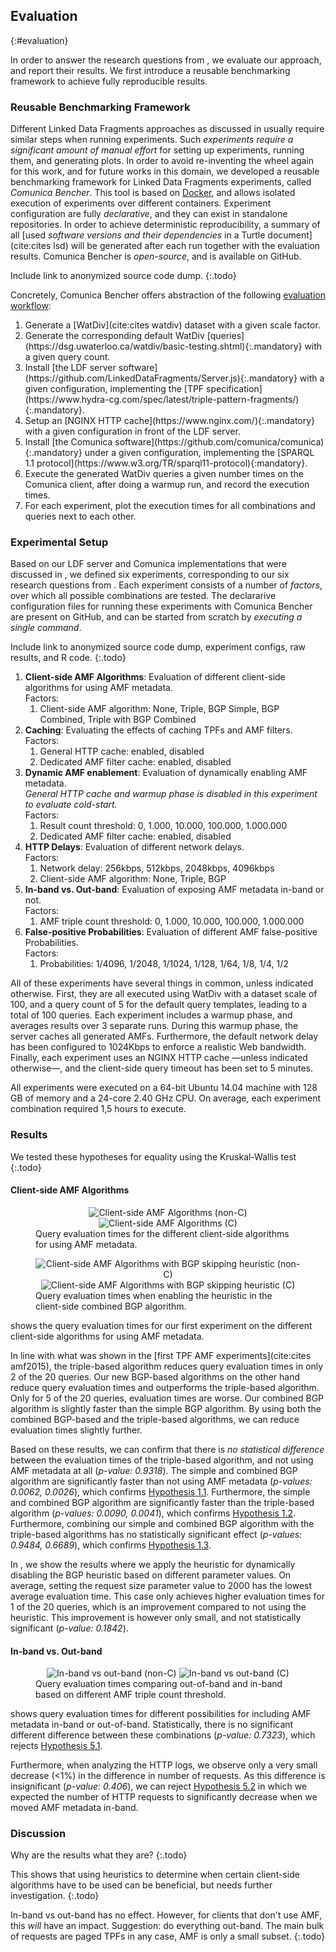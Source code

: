 ## Evaluation
{:#evaluation}

In order to answer the research questions from [](#problem-statement),
we evaluate our approach, and report their results.
We first introduce a reusable benchmarking framework to achieve fully reproducible results.

### Reusable Benchmarking Framework

Different Linked Data Fragments approaches as discussed in [](#related-work-ldf)
usually require similar steps when running experiments.
Such _experiments require a significant amount of manual effort_
for setting up experiments, running them, and generating plots.
In order to avoid re-inventing the wheel again for this work, and for future works in this domain,
we developed a reusable benchmarking framework for Linked Data Fragments experiments, called _Comunica Bencher_.
This tool is based on [Docker](https://www.docker.com/), and allows isolated execution of experiments over different containers.
Experiment configuration are fully _declarative_, and they can exist in standalone repositories.
In order to achieve deterministic reproducibility,
a summary of all [used _software versions and their dependencies_ in a Turtle document](cite:cites lsd)
will be generated after each run together with the evaluation results.
Comunica Bencher is _open-source_, and is available on GitHub.

Include link to anonymized source code dump.
{:.todo}

Concretely, Comunica Bencher offers abstraction of the following <a about="#evaluation-workflow" content="Comunica Bencher evaluation workflow" href="#evaluation-workflow" property="rdfs:label" rel="cc:license" resource="https://creativecommons.org/licenses/by/4.0/">evaluation workflow</a>:

<ol id="evaluation-workflow" property="schema:hasPart" resource="#evaluation-workflow" typeof="opmw:WorkflowTemplate" markdown="1">
<li id="workflow-data" about="#workflow-data" typeof="opmw:WorkflowTemplateProcess" rel="opmw:isStepOfTemplate" resource="#evaluation-workflow" property="rdfs:label" markdown="1">
  Generate a [WatDiv](cite:cites watdiv) dataset with a given scale factor.
</li>
<li id="workflow-queries" about="#workflow-queries" typeof="opmw:WorkflowTemplateProcess" rel="opmw:isStepOfTemplate" resource="#evaluation-workflow" property="rdfs:label" markdown="1">
  Generate the corresponding default WatDiv [queries](https://dsg.uwaterloo.ca/watdiv/basic-testing.shtml){:.mandatory} with a given query count.
</li>
<li id="workflow-tpf-server" about="#workflow-tpf-server" typeof="opmw:WorkflowTemplateProcess" rel="opmw:isStepOfTemplate" resource="#evaluation-workflow" property="rdfs:label" markdown="1">
  Install [the LDF server software](https://github.com/LinkedDataFragments/Server.js){:.mandatory} with a given configuration, implementing the [TPF specification](https://www.hydra-cg.com/spec/latest/triple-pattern-fragments/){:.mandatory}.
</li>
<li id="workflow-cache" about="#workflow-cache" typeof="opmw:WorkflowTemplateProcess" rel="opmw:isStepOfTemplate" resource="#evaluation-workflow" property="rdfs:label" markdown="1">
  Setup an [NGINX HTTP cache](https://www.nginx.com/){:.mandatory} with a given configuration in front of the LDF server.
</li>
<li id="workflow-comunica" about="#workflow-comunica" typeof="opmw:WorkflowTemplateProcess" rel="opmw:isStepOfTemplate" resource="#evaluation-workflow" property="rdfs:label" markdown="1">
  Install [the Comunica software](https://github.com/comunica/comunica){:.mandatory} under a given configuration, implementing the [SPARQL 1.1 protocol](https://www.w3.org/TR/sparql11-protocol){:mandatory}.
</li>
<li id="workflow-comunica-run" about="#workflow-comunica-run" typeof="opmw:WorkflowTemplateProcess" rel="opmw:isStepOfTemplate" resource="#evaluation-workflow" property="rdfs:label" markdown="1">
  Execute the generated WatDiv queries a given number times on the Comunica client, after doing a warmup run, and record the execution times.
</li>
<li id="workflow-collect" about="#workflow-collect" typeof="opmw:WorkflowTemplateProcess" rel="opmw:isStepOfTemplate" resource="#evaluation-workflow" property="rdfs:label" markdown="1">
  For each experiment, plot the execution times for all combinations and queries next to each other.
</li>
</ol>

### Experimental Setup

Based on our LDF server and Comunica implementations that were discussed in [](#implementation),
we defined six experiments, corresponding to our six research questions from [](#problem-statement).
Each experiment consists of a number of _factors_, over which all possible combinations are tested.
The declararive configuration files for running these experiments with Comunica Bencher are present on GitHub,
and can be started from scratch by _executing a single command_.

Include link to anonymized source code dump, experiment configs, raw results, and R code.
{:.todo}

1. **Client-side AMF Algorithms**: Evaluation of different client-side algorithms for using AMF metadata.
    <br />
    Factors:
    1. Client-side AMF algorithm: None, Triple, BGP Simple, BGP Combined, Triple with BGP Combined
2. **Caching**: Evaluating the effects of caching TPFs and AMF filters.
    <br />
    Factors:
    1. General HTTP cache: enabled, disabled
    2. Dedicated AMF filter cache: enabled, disabled
3. **Dynamic AMF enablement**: Evaluation of dynamically enabling AMF metadata.
    <br />
    *General HTTP cache and warmup phase is disabled in this experiment to evaluate cold-start.*
    <br />
    Factors:
    1. Result count threshold: 0, 1.000, 10.000, 100.000, 1.000.000
    2. Dedicated AMF filter cache: enabled, disabled
4. **HTTP Delays**: Evaluation of different network delays.
    <br />
    Factors:
    1. Network delay: 256kbps, 512kbps, 2048kbps, 4096kbps
    2. Client-side AMF algorithm: None, Triple, BGP
5. **In-band vs. Out-band**: Evaluation of exposing AMF metadata in-band or not.
    <br />
    Factors:
    1. AMF triple count threshold: 0, 1.000, 10.000, 100.000, 1.000.000
6. **False-positive Probabilities**: Evaluation of different AMF false-positive Probabilities.
    <br />
    Factors:
    1. Probabilities: 1/4096, 1/2048, 1/1024, 1/128, 1/64, 1/8, 1/4, 1/2

All of these experiments have several things in common, unless indicated otherwise.
First, they are all executed using WatDiv with a dataset scale of 100,
and a query count of 5 for the default query templates, leading to a total of 100 queries.
Each experiment includes a warmup phase,
and averages results over 3 separate runs.
During this warmup phase, the server caches all generated AMFs.
Furthermore, the default network delay has been configured to 1024Kbps to enforce a realistic Web bandwidth.
Finally, each experiment uses an NGINX HTTP cache —unless indicated otherwise—,
and the client-side query timeout has been set to 5 minutes.

All experiments were executed on a 64-bit Ubuntu 14.04 machine with 128 GB of memory and a 24-core 2.40 GHz CPU.
On average, each experiment combination required 1,5 hours to execute.

### Results

We tested these hypotheses for equality using the Kruskal-Wallis test
{:.todo}

#### Client-side AMF Algorithms

<figure id="plot_client_algos">
<center>
<img src="img/experiments/client_algos/plot_no_c.svg" alt="Client-side AMF Algorithms (non-C)" class="plot_non_c">
<img src="img/experiments/client_algos/plot_c.svg" alt="Client-side AMF Algorithms (C)" class="plot_c">
</center>
<figcaption markdown="block">
Query evaluation times for the different client-side algorithms for using AMF metadata.
</figcaption>
</figure>

<figure id="plot_skip_bgp_heuristic">
<center>
<img src="img/experiments/skip_bgp_heuristic/plot_no_c.svg" alt="Client-side AMF Algorithms with BGP skipping heuristic (non-C)" class="plot_non_c">
<img src="img/experiments/skip_bgp_heuristic/plot_c.svg" alt="Client-side AMF Algorithms with BGP skipping heuristic (C)" class="plot_c">
</center>
<figcaption markdown="block">
Query evaluation times when enabling the heuristic in the client-side combined BGP algorithm.
</figcaption>
</figure>

[](#plot_client_algos) shows the query evaluation times for our first experiment
on the different client-side algorithms for using AMF metadata.

In line with what was shown in the [first TPF AMF experiments](cite:cites amf2015),
the triple-based algorithm reduces query evaluation times in only 2 of the 20 queries.
Our new BGP-based algorithms on the other hand reduce query evaluation times and outperforms the triple-based algorithm.
Only for 5 of the 20 queries, evaluation times are worse.
Our combined BGP algorithm is slightly faster than the simple BGP algorithm.
By using both the combined BGP-based and the triple-based algorithms, we can reduce evaluation times slightly further.

Based on these results, we can confirm that there is _no statistical difference_ between the evaluation times of the triple-based algorithm, and not using AMF metadata at all (_p-value: 0.9318_).
The simple and combined BGP algorithm are significantly faster than not using AMF metadata (_p-values: 0.0062, 0.0026_),
which confirms [Hypothesis 1.1](#hypo-combine-1).
Furthermore, the simple and combined BGP algorithm are significantly faster than the triple-based algorithm (_p-values: 0.0090, 0.0041_),
which confirms [Hypothesis 1.2](#hypo-combine-2).
Furthermore, combining our simple and combined BGP algorithm with the triple-based algorithms
has no statistically significant effect (_p-values: 0.9484, 0.6689_), which confirms [Hypothesis 1.3](#hypo-combine-3).

In [](#plot_skip_bgp_heuristic), we show the results where we apply the heuristic
for dynamically disabling the BGP heuristic based on different parameter values.
On average, setting the request size parameter value to 2000 has the lowest average evaluation time.
This case only achieves higher evaluation times for 1 of the 20 queries,
which is an improvement compared to not using the heuristic.
This improvement is however only small, and not statistically significant (_p-value: 0.1842_).

#### In-band vs. Out-band

<figure id="in_vs_out_band">
<center>
<img src="img/experiments/in_vs_out_band/plot_no_c.svg" alt="In-band vs out-band (non-C)" class="plot_non_c">
<img src="img/experiments/in_vs_out_band/plot_c.svg" alt="In-band vs out-band (C)" class="plot_c">
</center>
<figcaption markdown="block">
Query evaluation times comparing out-of-band and in-band based on different AMF triple count threshold.
</figcaption>
</figure>

[](#in_vs_out_band) shows query evaluation times for different possibilities for including AMF metadata in-band or out-of-band.
Statistically, there is no significant different difference between these combinations (_p-value: 0.7323_),
which rejects [Hypothesis 5.1](#hypo-inband-1).

Furthermore, when analyzing the HTTP logs, we observe only a very small decrease (<1%) in the difference in number of requests.
As this difference is insignificant (_p-value: 0.406_), we can reject [Hypothesis 5.2](#hypo-inband-2)
in which we expected the number of HTTP requests to significantly decrease when we moved AMF metadata in-band.

### Discussion

Why are the results what they are?
{:.todo}

This shows that using heuristics to determine when certain client-side algorithms have to be used can be beneficial,
but needs further investigation.
{:.todo}

In-band vs out-band has no effect. However, for clients that don't use AMF, this _will_ have an impact. Suggestion: do everything out-band.
The main bulk of requests are paged TPFs in any case, AMF is only a small subset.
{:.todo}
